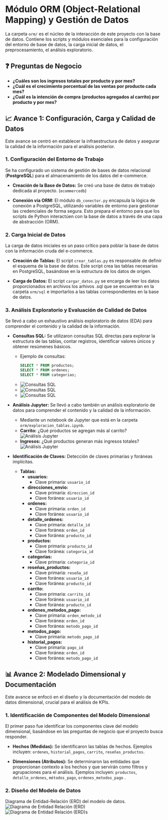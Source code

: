 # Módulo ORM (Object-Relational Mapping) y Gestión de Datos

La carpeta `orm/` es el núcleo de la interacción de este proyecto con la base de datos. Contiene los scripts y módulos esenciales para la configuración del entorno de base de datos, la carga inicial de datos, el preprocesamiento, el análisis exploratorio.

## ❓ Preguntas de Negocio

* **¿Cuáles son los ingresos totales por producto y por mes?**
* **¿Cuál es el crecimiento porcentual de las ventas por producto cada mes?** 
* **¿Cuál es la intención de compra (productos agregados al carrito) por producto y por mes?**

## 📈 Avance 1: Configuración, Carga y Calidad de Datos

Este avance se centró en establecer la infraestructura de datos y asegurar la calidad de la información para el análisis posterior.

### 1. Configuración del Entorno de Trabajo

Se ha configurado un sistema de gestión de bases de datos relacional (**PostgreSQL**) para el almacenamiento de los datos del e-commerce.

* **Creación de la Base de Datos:** Se creó una base de datos de trabajo dedicada al proyecto. (`ecommercedb`)

* **Conexión vía ORM:** El módulo `db_conector.py` encapsula la lógica de conexión a PostgreSQL, utilizando variables de entorno para gestionar las credenciales de forma segura. Esto prepara el entorno para que los scripts de Python interactúen con la base de datos a través de una capa de abstracción (ORM).

### 2. Carga Inicial de Datos

La carga de datos iniciales es un paso crítico para poblar la base de datos con la información cruda del e-commerce.

* **Creación de Tablas:** El script `crear_tablas.py` es responsable de definir el esquema de la base de datos. Este script crea las tablas necesarias en PostgreSQL, basándose en la estructura de los datos de origen.

* **Carga de Datos:** El script `cargar_datos.py` se encarga de leer los datos proporcionados en archivos los arhivos .sql que se encuentran en la carpeta `orm/sql` e importarlos a las tablas correspondientes en la base de datos.

### 3. Análisis Exploratorio y Evaluación de Calidad de Datos

Se llevó a cabo un exhaustivo análisis exploratorio de datos (EDA) para comprender el contenido y la calidad de la información.

* **Consultas SQL:** Se utilizaron consultas SQL directas para explorar la estructura de las tablas, contar registros, identificar valores únicos y obtener resúmenes básicos.
    * Ejemplo de consultas:
        ```sql
        SELECT * FROM productos;
        SELECT * FROM ordenes;
        SELECT * FROM categorias;
        ```
    * ![Consultas SQL](../assets/orm/exploracion_consulta_sql_productos.png)
    * ![Consultas SQL](../assets/orm/exploracion_consulta_sql_ordenes.png)
    * ![Consultas SQL](../assets/orm/exploracion_consulta_sql_categorias.png)

* **Análisis Jupyter:** Se llevó a cabo también un análisis exploratorio de datos para comprender el contenido y la calidad de la información.
    * Mediante un notebook de Jupyter que está en la carpeta `orm/exploracion_tablas.ipynb`.
    * **Carrito:** ¿Qué productos se agregan más al carrito?
        ![Análisis Jupyter](../assets/orm/exploracion_consulta_ipynb_carrito.png)
    * **Ingresos:** ¿Qué productos generan más ingresos totales?
        ![Análisis Jupyter](../assets/orm/exploracion_consulta_ipynb_top_ingresos.png)

* **Identificación de Claves:** Detección de claves primarias y foráneas implícitas.
    * **Tablas:**
        * **usuarios:**
            * Clave primaria: `usuario_id`
        * **direcciones_envio:**
            * Clave primaria: `direccion_id`
            * Clave foránea: `usuario_id`
        * **ordenes:**
            * Clave primaria: `orden_id`
            * Clave foránea: `usuario_id`
        * **detalle_ordenes:**
            * Clave primaria: `detalle_id`
            * Clave foránea: `orden_id`
            * Clave foránea: `producto_id`
        * **productos:**
            * Clave primaria: `producto_id`
            * Clave foránea: `categoria_id`
        * **categorias:**
            * Clave primaria: `categoria_id`
        * **reseñas_productos:**
            * Clave primaria: `reseña_id`
            * Clave foránea: `usuario_id`
            * Clave foránea: `producto_id`
        * **carrito:**
            * Clave primaria: `carrito_id`
            * Clave foránea: `usuario_id`
            * Clave foránea: `producto_id`
        * **ordenes_metodos_pago:**
            * Clave primaria: `orden_metodo_id`
            * Clave foránea: `orden_id`
            * Clave foránea: `metodo_pago_id`
        * **metodos_pago:**
            * Clave primaria: `metodo_pago_id`
        * **historial_pagos:**
            * Clave primaria: `pago_id`
            * Clave foránea: `orden_id`
            * Clave foránea: `metodo_pago_id`


## 📊 Avance 2: Modelado Dimensional y Documentación

Este avance se enfocó en el diseño y la documentación del modelo de datos dimensional, crucial para el análisis de KPIs.

### 1. Identificación de Componentes del Modelo Dimensional

El primer paso fue identificar los componentes clave del modelo dimensional, basándose en las preguntas de negocio que el proyecto busca responder.

* **Hechos (Medidas):** Se identificaron las tablas de hechos. 
Ejemplos incluyen: `ordenes`, `historial_pagos`, `carrito`, `reseñas_productos`.

* **Dimensiones (Atributos):** Se determinaron las entidades que proporcionan contexto a los hechos y que servirán como filtros y agrupaciones para el análisis. Ejemplos incluyen: `productos`, `detalle_ordenes`, `métodos_pago`, `ordenes_metodos_pago` .

### 2. Diseño del Modelo de Datos

Diagrama de Entidad-Relación (ERD) del modelo de datos.
![Diagrama de Entidad Relación (ERD)](../assets/orm/diagrama_entidad_relacion.png)
![Diagrama de Entidad Relación (ERD)](../assets/orm/diagrama_entidad_relacion_accion.png)s